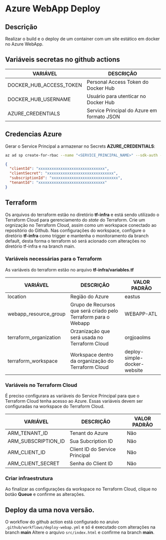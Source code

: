 # Azure WebApp Deploy
## Descrição
Realizar o build e o deploy de um container com um site estático em docker no Azure WebApp.

## Variáveis secretas no github actions
VARIÁVEL|DESCRIÇÃO
---------|---------
DOCKER_HUB_ACCESS_TOKEN | Personal Access Token do Docker Hub
DOCKER_HUB_USERNAME | Usuário para utenticar no Docker Hub
AZURE_CREDENTIALS | Service Principal do Azure em formato JSON

## Credencias Azure
Gerar o Service Principal a armazenar no Secrets **AZURE_CREDENTIALS**:

```bash
az ad sp create-for-rbac --name "<SERVICE_PRINCIPAL_NAME>" --sdk-auth --role contributor --scopes /subscriptions/<SUBCRIPTION_ID>
```

```json
{
  "clientId": "xxxxxxxxxxxxxxxxxxxxxxxxxxxxxx",
  "clientSecret": "xxxxxxxxxxxxxxxxxxxxxxxxxxxxxx",
  "subscriptionId": "xxxxxxxxxxxxxxxxxxxxxxxxxxxxxx",
  "tenantId": "xxxxxxxxxxxxxxxxxxxxxxxxxxxxxx"
}
```

## Terraform
Os arquivos do terraform estão no diretório **tf-infra** e está sendo utilizado o Terraform Cloud para gerenciamento do *state* do Terraform.
Crie um orgnização no Terraform Cloud, assim como um workspace conectado ao repositório do Github.
Nas configurações do workspace, configure o diretório **tf-infra** como trigger e mantenha o monitoramento da branch default, desta forma o terraform só será acionado com alterações no diretório tf-infra e na branch main.

### Variáveis necessárias para o Terraform
As variáveis do terraform estão no arquivo **tf-infra/variables.tf**

VARIÁVEL|DESCRIÇÃO|VALOR PADRÃO
--------|---------|------------
location|Região do Azure|eastus
webapp_resource_group|Grupo de Recursos que será criado pelo Terraform para o Webapp|WEBAPP-ATL
terraform_organization|Orzanização que será usada no Terraform Cloud|orgjoaolms
terraform_workspace|Workspace dentro da organização do Terraform Cloud|deploy-simple-docker-website

### Variáveis no Terraform Cloud
É preciso configurara as variáveis do Service Principal para que o Terraform Cloud tenha acesso ao Azure.
Essas variáveis devem ser configuradas na workspace do Terraform Cloud.

VARIÁVEL|DESCRIÇÃO|VALOR PADRÃO
--------|---------|------------
ARM_TENANT_ID | Tenant do Azure | Não
ARM_SUBSCRIPTION_ID | Sua Subcription ID | Não
ARM_CLIENT_ID | Client ID do Service Principal | Não
ARM_CLIENT_SECRET | Senha do Client ID | Não

### Criar infraestrutura
Ao finalizar as configurações da workspace no Terraform Cloud, clique no botão **Queue** e confirme as alterações.

## Deploy da uma nova versão.
O workflow do github action está configurado no aruivo ```.github/workflows/deploy-webap.yml``` e só é executado com alterações na branch **main**
Altere o arquivo ```src/index.html``` e confirme na branch **main**.
